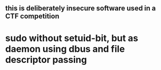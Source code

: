 ## this is deliberately insecure software used in a CTF competition

# sudo without setuid-bit, but as daemon using dbus and file descriptor passing

